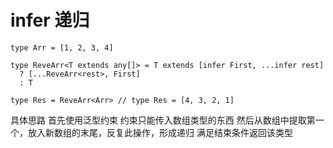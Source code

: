 # infer 递归

    type Arr = [1, 2, 3, 4]

    type ReveArr<T extends any[]> = T extends [infer First, ...infer rest]
      ? [...ReveArr<rest>, First]
      : T

    type Res = ReveArr<Arr> // type Res = [4, 3, 2, 1]

具体思路 首先使用泛型约束 约束只能传入数组类型的东西 然后从数组中提取第一个，放入新数组的末尾，反复此操作，形成递归 满足结束条件返回该类型
